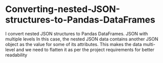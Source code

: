 # Converting-nested-JSON-structures-to-Pandas-DataFrames
I convert nested JSON structures to Pandas DataFrames.  JSON with multiple levels In this case, the nested JSON data contains another JSON object as the value for some of its attributes. This makes the data multi-level and we need to flatten it as per the project requirements for better readability

